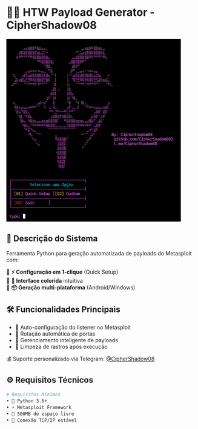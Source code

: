 # 🕵️‍♂️ HTW Payload Generator - CipherShadow08

![🎯 Payload Generator Preview](tool.png)

## 📌 Descrição do Sistema
Ferramenta Python para geração automatizada de payloads do Metasploit com:

🔹 **⚡ Configuração em 1-clique** (Quick Setup)  
🔹 **🎨 Interface colorida** intuitiva  
🔹 **📦 Geração multi-plataforma** (Android/Windows)  

## 🛠️ Funcionalidades Principais
- 🤖 Auto-configuração do listener no Metasploit
- 🔄 Rotação automática de portas
- 📁 Gerenciamento inteligente de payloads
- 🧹 Limpeza de rastros após execução

💰 Suporte personalizado via Telegram: [@CipherShadow08](https://t.me/CipherShadow08)

## ⚙️ Requisitos Técnicos
```bash
# Requisitos Mínimos
• 🐍 Python 3.6+
• ⚡ Metasploit Framework 
• 💾 500MB de espaço livre
• 📶 Conexão TCP/IP estável
